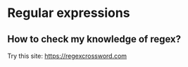 
# Regular expressions

## How to check my knowledge of regex?
Try this site: https://regexcrossword.com
